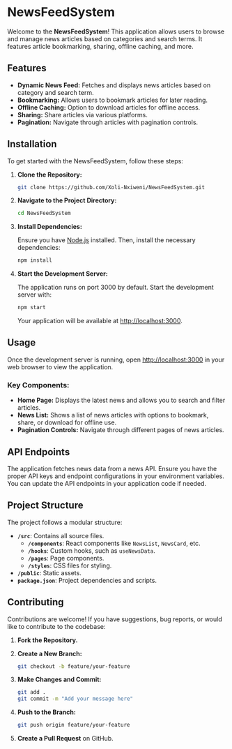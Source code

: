 # NewsFeedSystem

Welcome to the **NewsFeedSystem**! This application allows users to browse and manage news articles based on categories and search terms. It features article bookmarking, sharing, offline caching, and more.

## Features

- **Dynamic News Feed:** Fetches and displays news articles based on category and search term.
- **Bookmarking:** Allows users to bookmark articles for later reading.
- **Offline Caching:** Option to download articles for offline access.
- **Sharing:** Share articles via various platforms.
- **Pagination:** Navigate through articles with pagination controls.

## Installation

To get started with the NewsFeedSystem, follow these steps:

1. **Clone the Repository:**

   ```bash
   git clone https://github.com/Xoli-Nxiweni/NewsFeedSystem.git
   ```

2. **Navigate to the Project Directory:**

   ```bash
   cd NewsFeedSystem
   ```

3. **Install Dependencies:**

   Ensure you have [Node.js](https://nodejs.org/) installed. Then, install the necessary dependencies:

   ```bash
   npm install
   ```

4. **Start the Development Server:**

   The application runs on port 3000 by default. Start the development server with:

   ```bash
   npm start
   ```

   Your application will be available at [http://localhost:3000](http://localhost:3000).

## Usage

Once the development server is running, open [http://localhost:3000](http://localhost:3000) in your web browser to view the application. 

### Key Components:

- **Home Page:** Displays the latest news and allows you to search and filter articles.
- **News List:** Shows a list of news articles with options to bookmark, share, or download for offline use.
- **Pagination Controls:** Navigate through different pages of news articles.

## API Endpoints

The application fetches news data from a news API. Ensure you have the proper API keys and endpoint configurations in your environment variables. You can update the API endpoints in your application code if needed.

## Project Structure

The project follows a modular structure:

- **`/src`**: Contains all source files.
  - **`/components`**: React components like `NewsList`, `NewsCard`, etc.
  - **`/hooks`**: Custom hooks, such as `useNewsData`.
  - **`/pages`**: Page components.
  - **`/styles`**: CSS files for styling.
- **`/public`**: Static assets.
- **`package.json`**: Project dependencies and scripts.

## Contributing

Contributions are welcome! If you have suggestions, bug reports, or would like to contribute to the codebase:

1. **Fork the Repository.**
2. **Create a New Branch:**

   ```bash
   git checkout -b feature/your-feature
   ```

3. **Make Changes and Commit:**

   ```bash
   git add .
   git commit -m "Add your message here"
   ```

4. **Push to the Branch:**

   ```bash
   git push origin feature/your-feature
   ```

5. **Create a Pull Request** on GitHub.


